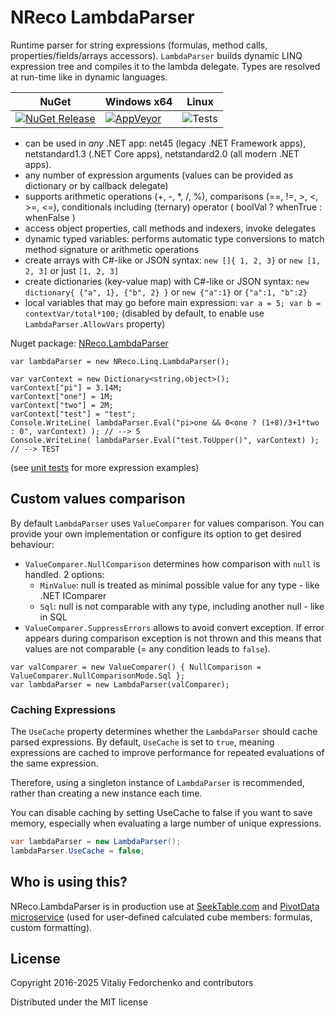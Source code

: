 # NReco LambdaParser
Runtime parser for string expressions (formulas, method calls, properties/fields/arrays accessors). `LambdaParser` builds dynamic LINQ expression tree and compiles it to the lambda delegate. Types are resolved at run-time like in dynamic languages. 

NuGet | Windows x64 | Linux
--- | --- | ---
[![NuGet Release](https://img.shields.io/nuget/v/NReco.LambdaParser.svg)](https://www.nuget.org/packages/NReco.LambdaParser/) | [![AppVeyor](https://img.shields.io/appveyor/ci/nreco/lambdaparser/master.svg)](https://ci.appveyor.com/project/nreco/lambdaparser) | ![Tests](https://github.com/nreco/lambdaparser/actions/workflows/dotnet-test.yml/badge.svg) 

* can be used in *any* .NET app: net45 (legacy .NET Framework apps), netstandard1.3 (.NET Core apps), netstandard2.0 (all modern .NET apps).
* any number of expression arguments (values can be provided as dictionary or by callback delegate)
* supports arithmetic operations (+, -, *, /, %), comparisons (==, !=, >, <, >=, <=), conditionals including (ternary) operator ( boolVal ? whenTrue : whenFalse )
* access object properties, call methods and indexers, invoke delegates
* dynamic typed variables: performs automatic type conversions to match method signature or arithmetic operations
* create arrays with C#-like or JSON syntax: `new []{ 1, 2, 3}` or `new [1, 2, 3]` or just `[1, 2, 3]`
* create dictionaries (key-value map) with C#-like or JSON syntax: `new dictionary{ {"a", 1}, {"b", 2} }` or `new {"a":1}` or `{"a":1, "b":2}` 
* local variables that may go before main expression: `var a = 5; var b = contextVar/total*100;`  (disabled by default, to enable use `LambdaParser.AllowVars` property)

Nuget package: [NReco.LambdaParser](https://www.nuget.org/packages/NReco.LambdaParser/)

```
var lambdaParser = new NReco.Linq.LambdaParser();

var varContext = new Dictionary<string,object>();
varContext["pi"] = 3.14M;
varContext["one"] = 1M;
varContext["two"] = 2M;
varContext["test"] = "test";
Console.WriteLine( lambdaParser.Eval("pi>one && 0<one ? (1+8)/3+1*two : 0", varContext) ); // --> 5
Console.WriteLine( lambdaParser.Eval("test.ToUpper()", varContext) ); // --> TEST
```
(see [unit tests](https://github.com/nreco/lambdaparser/blob/master/src/NReco.LambdaParser.Tests/LambdaParserTests.cs) for more expression examples)

## Custom values comparison
By default `LambdaParser` uses `ValueComparer` for values comparison. You can provide your own implementation or configure its option to get desired behaviour:
* `ValueComparer.NullComparison` determines how comparison with `null` is handled. 2 options: 
  * `MinValue`: null is treated as minimal possible value for any type - like .NET IComparer
  * `Sql`: null is not comparable with any type, including another null - like in SQL
* `ValueComparer.SuppressErrors` allows to avoid convert exception. If error appears during comparison exception is not thrown and this means that values are not comparable (= any condition leads to `false`).
```
var valComparer = new ValueComparer() { NullComparison = ValueComparer.NullComparisonMode.Sql };
var lambdaParser = new LambdaParser(valComparer); 
```
### Caching Expressions

The `UseCache` property determines whether the `LambdaParser` should cache parsed expressions. By default, `UseCache` is set to `true`, meaning expressions are cached to improve performance for repeated evaluations of the same expression. 

Therefore, using a singleton instance of `LambdaParser` is recommended, rather than creating a new instance each time.

You can disable caching by setting UseCache to false if you want to save memory, especially when evaluating a large number of unique expressions.

```csharp
var lambdaParser = new LambdaParser();
lambdaParser.UseCache = false;
```

## Who is using this?
NReco.LambdaParser is in production use at [SeekTable.com](https://www.seektable.com/) and [PivotData microservice](https://www.nrecosite.com/pivotdata_service.aspx) (used for user-defined calculated cube members: formulas, custom formatting).

## License
Copyright 2016-2025 Vitaliy Fedorchenko and contributors

Distributed under the MIT license
